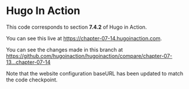 Hugo In Action
===============

This code corresponds to section **7.4.2** of Hugo in Action.

You can see this live at https://chapter-07-14.hugoinaction.com.

You can see the changes made in this branch at https://github.com/hugoinaction/hugoinaction/compare/chapter-07-13...chapter-07-14

Note that the website configuration baseURL has been updated to match the code checkpoint.
